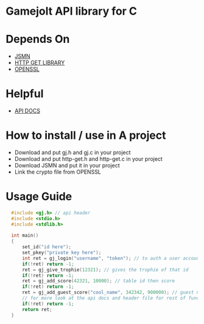 # Gamejolt API library for C

# Depends On
* [JSMN](https://github.com/zserge/jsmn)
* [HTTP GET LIBRARY](https://github.com/clibs/http-get.c)
* [OPENSSL](https://github.com/openssl/openssl)

# Helpful
* [API DOCS](https://gamejolt.com/game-api/doc/libraries)

# How to install / use in A project
* Download and put gj.h and gj.c in your project
* Download and put http-get.h and http-get.c in your project
* Download JSMN and put it in your project
* Link the crypto file from OPENSSL

# Usage Guide
```C
  #include <gj.h> // api header
  #include <stdio.h>
  #include <stdlib.h>
  
  int main()
  {
      set_id("id here");
      set_pkey("private key here");
      int ret = gj_login("username", "token"); // to auth a user accoun
      if(!ret) return -1;
      ret = gj_give_trophie(12321); // gives the trophie of that id
      if(!ret) return -1;
      ret = gj_add_score(42321, 10000); // table id then score
      if(!ret) return -1;
      ret = gj_add_guest_score("cool_name", 342342, 900000); // guest name, table id, score
      // for more look at the api docs and header file for rest of functions
      if(!ret) return -1;
      return ret;
  }
```
